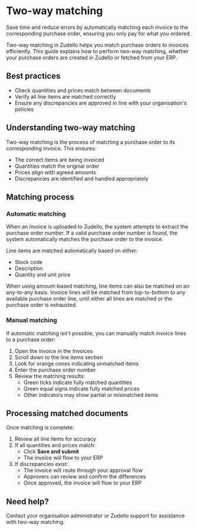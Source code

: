 # Two-way matching

Save time and reduce errors by automatically matching each invoice to the corresponding purchase order, ensuring you only pay for what you ordered.

Two-way matching in Zudello helps you match purchase orders to invoices efficiently. This guide explains how to perform two-way matching, whether your purchase orders are created in Zudello or fetched from your ERP.

## Best practices

- Check quantities and prices match between documents
- Verify all line items are matched correctly
- Ensure any discrepancies are approved in line with your organisation's policies

## Understanding two-way matching

Two-way matching is the process of matching a purchase order to its corresponding invoice. This ensures:

- The correct items are being invoiced
- Quantities match the original order
- Prices align with agreed amounts
- Discrepancies are identified and handled appropriately

## Matching process

### Automatic matching

When an invoice is uploaded to Zudello, the system attempts to extract the purchase order number. If a valid purchase order number is found, the system automatically matches the purchase order to the invoice.

Line items are matched automatically based on either:
- Stock code
- Description
- Quantity and unit price

When using amount-based matching, line items can also be matched on an any-to-any basis. Invoice lines will be matched from top-to-bottom to any available purchase order line, until either all lines are matched or the purchase order is exhausted.
### Manual matching

If automatic matching isn't possible, you can manually match invoice lines to a purchase order:

1. Open the invoice in the Invoices 
2. Scroll down to the line items section
3. Look for orange cones indicating unmatched items
4. Enter the purchase order number
5. Review the matching results:
   - Green ticks indicate fully matched quantities
   - Green equal signs indicate fully matched prices
   - Other indicators may show partial or mismatched items

## Processing matched documents

Once matching is complete:

1. Review all line items for accuracy
2. If all quantities and prices match:
   - Click **Save and submit**
   - The invoice will flow to your ERP
3. If discrepancies exist:
   - The invoice will route through your approval flow
   - Approvers can review and confirm the differences
   - Once approved, the invoice will flow to your ERP

## Need help?

Contact your organisation administrator or Zudello support for assistance with two-way matching.